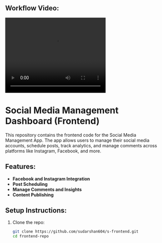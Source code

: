 ## Workflow Video:

<video width="320" height="240" controls>
  <source src="/video/work.mp4" type="video/mp4">
  Your browser does not support the video tag.
</video>

# Social Media Management Dashboard (Frontend)

This repository contains the frontend code for the Social Media Management App. The app allows users to manage their social media accounts, schedule posts, track analytics, and manage comments across platforms like Instagram, Facebook, and more.

## Features:

- **Facebook and Instagram Integration**
- **Post Scheduling**
- **Manage Comments and Insights**
- **Content Publishing**

## Setup Instructions:

1. Clone the repo:
   ```bash
   git clone https://github.com/sudarshan604/s-frontend.git
   cd frontend-repo
   ```
